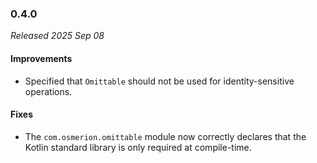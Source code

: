 ### 0.4.0

_Released 2025 Sep 08_

#### Improvements

- Specified that `Omittable` should not be used for identity-sensitive
  operations.

#### Fixes

- The `com.osmerion.omittable` module now correctly declares that the Kotlin
  standard library is only required at compile-time.
